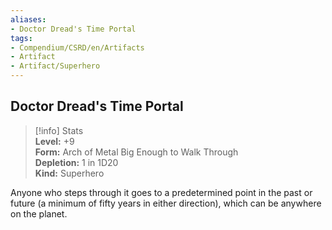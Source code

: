 ```yaml
---
aliases:
- Doctor Dread's Time Portal
tags:
- Compendium/CSRD/en/Artifacts
- Artifact
- Artifact/Superhero
---
```


  
## Doctor Dread's Time Portal  
>[!info] Stats  
> **Level:** +9  
> **Form:** Arch of Metal Big Enough to Walk Through  
> **Depletion:** 1 in 1D20  
> **Kind:** Superhero
  
Anyone who steps through it goes to a predetermined point in the past or future (a minimum of fifty years in either direction), which can be anywhere on the planet.
